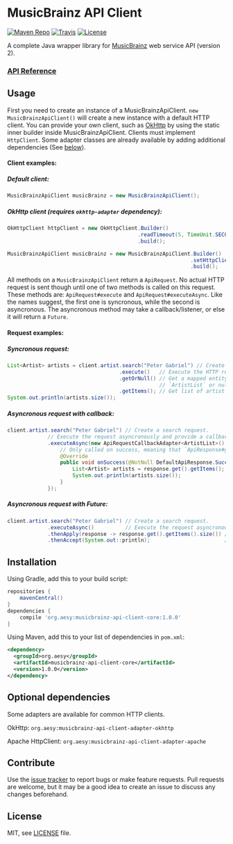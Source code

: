 # MusicBrainz API Client

[![Maven Repo](https://img.shields.io/maven-metadata/v/http/central.maven.org/maven2/org/aesy/musicbrainz/musicbrainz/maven-metadata.xml.svg)]()
[![Travis](https://img.shields.io/travis/aesy/musicbrainz-api-client.svg)](https://travis-ci.org/aesy/musicbrainz-api-client)
[![License](https://img.shields.io/github/license/aesy/musicbrainz-api-client.svg)](https://github.com/aesy/musicbrainz-api-client/blob/master/LICENSE)

A complete Java wrapper library for [MusicBrainz](https://musicbrainz.org/) web service API (version 2).

### [API Reference](https://aesy.github.io/musicbrainz-api-client/)

## Usage
First you need to create an instance of a MusicBrainzApiClient. `new MusicBrainzApiClient()` will create a new instance
with a default HTTP client. You can provide your own client, such as [OkHttp](http://square.github.io/okhttp/) by using 
the static inner builder inside MusicBrainzApiClient. Clients must implement `HttpClient`. Some adapter classes are 
already available by adding additional dependencies (See [below](#optional-dependencies)).

#### Client examples:

##### Default client:

```java
MusicBrainzApiClient musicBrainz = new MusicBrainzApiClient();
```

##### OkHttp client (requires `okhttp-adapter` dependency):

```java
OkHttpClient httpClient = new OkHttpClient.Builder()
                                          .readTimeout(5, TimeUnit.SECONDS)
                                          .build();

MusicBrainzApiClient musicBrainz = new MusicBrainzApiClient.Builder()
                                                           .setHttpClient(new OkHttpClientAdapter(httpClient))
                                                           .build();
```

All methods on a `MusicBrainzApiClient` return a `ApiRequest`. No actual HTTP request is sent though until one of two 
methods is called on this request. These methods are: `ApiRequest#execute` and `ApiRequest#executeAsync`. 
Like the names suggest, the first one is syncronous, while the second is asyncronous. The asyncronous method may take 
a callback/listener, or else it will return a `Future`.

#### Request examples:

##### Syncronous request:

```java
List<Artist> artists = client.artist.search("Peter Gabriel") // Create a search request.
                                    .execute()   // Execute the HTTP request syncronously and returns a `ApiResponse`.
                                    .getOrNull() // Get a mapped entity of the response body (in this case an 
                                                 // `ArtistList` or null in case an error occurred. 
                                    .getItems(); // Get list of artist entities.
System.out.println(artists.size()); 
```

##### Asyncronous request with callback:

```java
client.artist.search("Peter Gabriel") // Create a search request.
             // Execute the request asyncronously and provide a callback.
             .executeAsync(new ApiRequestCallbackAdapter<ArtistList>() {
                 // Only called on success, meaning that `ApiResponse#get` is guaranteed not to throw.
                 @Override
                 public void onSuccess(@NotNull DefaultApiResponse.Success<ArtistList> response) {
                     List<Artist> artists = response.get().getItems();
                     System.out.println(artists.size());
                 }
             });
```

##### Asyncronous request with Future:

```java
client.artist.search("Peter Gabriel") // Create a search request.
             .executeAsync()          // Execute the request asyncronously and return a Future.
             .thenApply(response -> response.get().getItems().size()) // Get the amount of artists.
             .thenAccept(System.out::println);                        // Print the result if no error occurred.
```

## Installation
Using Gradle, add this to your build script: 

```groovy
repositories {
    mavenCentral()
}
dependencies {
    compile 'org.aesy:musicbrainz-api-client-core:1.0.0'
}
```

Using Maven, add this to your list of dependencies in `pom.xml`:

```xml
<dependency>
  <groupId>org.aesy</groupId>
  <artifactId>musicbrainz-api-client-core</artifactId>
  <version>1.0.0</version>
</dependency>
```

## Optional dependencies

Some adapters are available for common HTTP clients.

OkHttp: `org.aesy:musicbrainz-api-client-adapter-okhttp` 

Apache HttpClient: `org.aesy:musicbrainz-api-client-adapter-apache` 


## Contribute
Use the [issue tracker](https://github.com/aesy/musicbrainz-api-client/issues) to report bugs or make feature requests.
Pull requests are welcome, but it may be a good idea to create an issue to discuss any changes beforehand.

## License
MIT, see [LICENSE](/LICENSE) file.